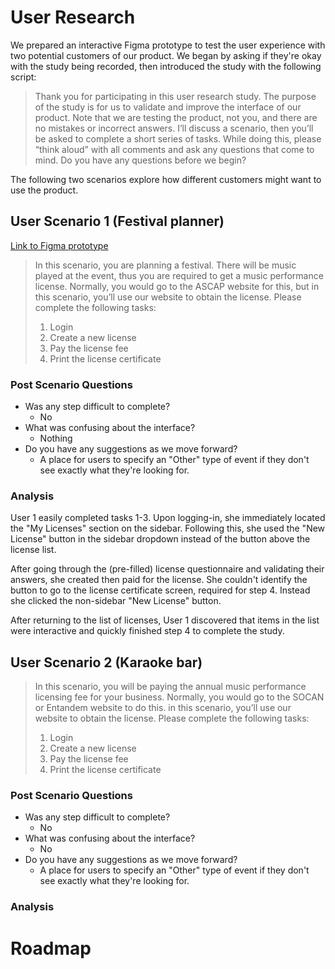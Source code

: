 # User Research

We prepared an interactive Figma prototype to test the user experience with two potential customers of our product. We began by asking if they're okay with the study being recorded, then introduced the study with the following script:

> Thank you for participating in this user research study. The purpose of the study is for us to validate and improve the interface of our product. Note that we are testing the product, not you, and there are no mistakes or incorrect answers. I’ll discuss a scenario, then you’ll be asked to complete a short series of tasks. While doing this, please “think aloud” with all comments and ask any questions that come to mind. Do you have any questions before we begin?

The following two scenarios explore how different customers might want to use the product.

## User Scenario 1 (Festival planner)

[Link to Figma prototype](https://www.figma.com/proto/6wfrnVvzzn7WX4f2umMbU8/Main-2?node-id=39%3A149&viewport=1263%2C271%2C0.5770346522331238&scaling=scale-down)

> In this scenario, you are planning a festival. There will be music played at the event, thus you are required to get a music performance license. Normally, you would go to the ASCAP website for this, but in this scenario, you’ll use our website to obtain the license. Please complete the following tasks:
> 1.	Login
> 2.	Create a new license
> 3.	Pay the license fee
> 4.	Print the license certificate

### Post Scenario Questions
*	Was any step difficult to complete?
    * No
*	What was confusing about the interface?
    * Nothing
*	Do you have any suggestions as we move forward?
    * A place for users to specify an "Other" type of event if they don't see exactly what they're looking for.

### Analysis
User 1 easily completed tasks 1-3. Upon logging-in, she immediately located the "My Licenses" section on the sidebar. Following this, she used the "New License" button in the sidebar dropdown instead of the button above the license list.

After going through the (pre-filled) license questionnaire and validating their answers, she created then paid for the license. She couldn't identify the button to go to the license certificate screen, required for step 4. Instead she clicked the non-sidebar "New License" button.

After returning to the list of licenses, User 1 discovered that items in the list were interactive and quickly finished step 4 to complete the study.

## User Scenario 2 (Karaoke bar)

> In this scenario, you will be paying the annual music performance licensing fee for your business. Normally, you would go to the SOCAN or Entandem website to do this. in this scenario, you’ll use our website to obtain the license. Please complete the following tasks:
> 1.	Login
> 2.	Create a new license
> 3.	Pay the license fee
> 4.	Print the license certificate


### Post Scenario Questions
*	Was any step difficult to complete?
    * No
*	What was confusing about the interface?
    * No
*	Do you have any suggestions as we move forward?
    * A place for users to specify an "Other" type of event if they don't see exactly what they're looking for.


### Analysis



# Roadmap
